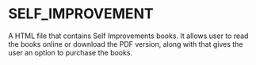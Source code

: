 # SELF_IMPROVEMENT
A HTML file that contains Self Improvements books.
It allows user to read the books online or download the PDF version, along with that gives the user an option to purchase the books.
